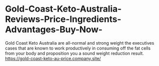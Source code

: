 # Gold-Coast-Keto-Australia-Reviews-Price-Ingredients-Advantages-Buy-Now-
Gold Coast Keto Australia are all-normal and strong weight the executives cases that are known to work productively in consuming off the fat cells from your body and proposition you a sound weight reduction result. https://gold-coast-keto-au-price.company.site/
